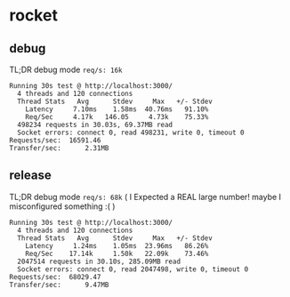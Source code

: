 # rocket

## debug
TL;DR debug mode `req/s: 16k`
```
Running 30s test @ http://localhost:3000/
  4 threads and 120 connections
  Thread Stats   Avg      Stdev     Max   +/- Stdev
    Latency     7.10ms    1.58ms  40.76ms   91.10%
    Req/Sec     4.17k   146.05     4.73k    75.33%
  498234 requests in 30.03s, 69.37MB read
  Socket errors: connect 0, read 498231, write 0, timeout 0
Requests/sec:  16591.46
Transfer/sec:      2.31MB
```

## release
TL;DR debug mode `req/s: 68k` ( I Expected a REAL large number! maybe I misconfigured something :( )
```
Running 30s test @ http://localhost:3000/
  4 threads and 120 connections
  Thread Stats   Avg      Stdev     Max   +/- Stdev
    Latency     1.24ms    1.05ms  23.96ms   86.26%
    Req/Sec    17.14k     1.50k   22.09k    73.46%
  2047514 requests in 30.10s, 285.09MB read
  Socket errors: connect 0, read 2047498, write 0, timeout 0
Requests/sec:  68029.47
Transfer/sec:      9.47MB
```